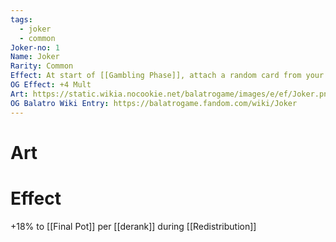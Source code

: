 ```yaml
---
tags:
  - joker
  - common
Joker-no: 1
Name: Joker
Rarity: Common
Effect: At start of [[Gambling Phase]], attach a random card from your [[personal deck]] to this [[Joker]]; Multiply [[Final Pot]] X2 for each card matching the rank and suit
OG Effect: +4 Mult
Art: https://static.wikia.nocookie.net/balatrogame/images/e/ef/Joker.png/revision/latest?cb=20230925003651
OG Balatro Wiki Entry: https://balatrogame.fandom.com/wiki/Joker
---
```

# Art
# Effect
+18% to [[Final Pot]] per [[derank]] during [[Redistribution]]